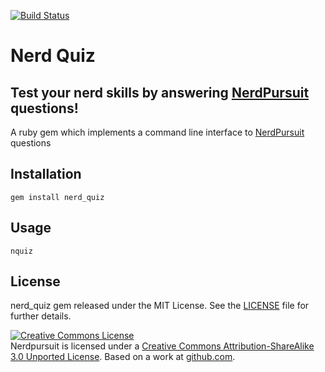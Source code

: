 [![Build Status](http://travis-ci.org/simeonwillbanks/nerd_quiz.png)](http://travis-ci.org/simeonwillbanks/nerd_quiz)

# Nerd Quiz
## Test your nerd skills by answering [NerdPursuit](https://github.com/Nerds/NerdPursuit) questions!
A ruby gem which implements a command line interface to [NerdPursuit](https://github.com/Nerds/NerdPursuit) questions

## Installation
    gem install nerd_quiz

## Usage
    nquiz

## License
nerd_quiz gem released under the MIT License. See the [LICENSE][license] file for further details.

<a rel="license" href="http://creativecommons.org/licenses/by-sa/3.0/"><img alt="Creative Commons License" style="border-width:0" src="http://i.creativecommons.org/l/by-sa/3.0/88x31.png" /></a><br /><span xmlns:dct="http://purl.org/dc/terms/" href="http://purl.org/dc/dcmitype/Dataset" property="dct:title" rel="dct:type">Nerdpursuit</span> is licensed under a <a rel="license" href="http://creativecommons.org/licenses/by-sa/3.0/">Creative Commons Attribution-ShareAlike 3.0 Unported License</a>. Based on a work at <a xmlns:dct="http://purl.org/dc/terms/" href="https://github.com/Nerds/NerdPursuit" rel="dct:source">github.com</a>.

[license]: https://github.com/simeonwillbanks/nerd_quiz/blob/master/LICENSE
